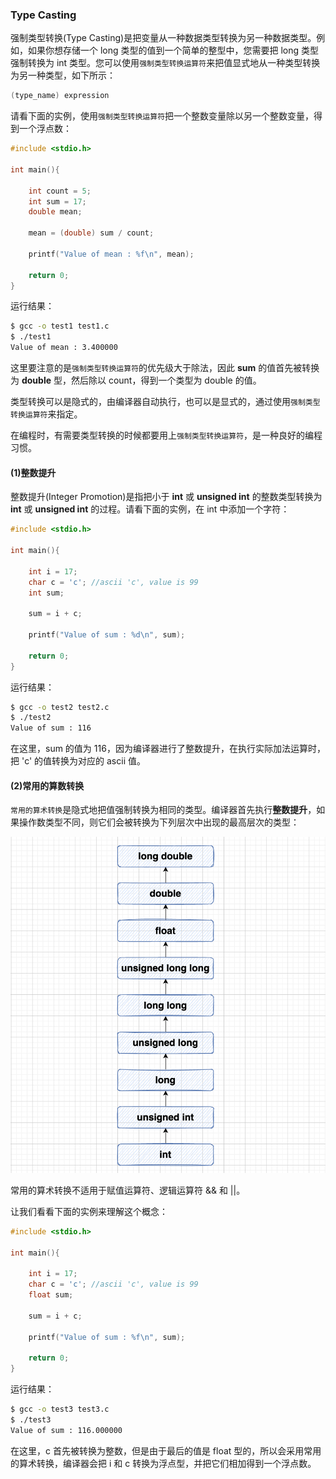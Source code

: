 ### Type Casting

强制类型转换(Type Casting)是把变量从一种数据类型转换为另一种数据类型。例如，如果你想存储一个 long 类型的值到一个简单的整型中，您需要把 long 类型强制转换为 int 类型。您可以使用`强制类型转换运算符`来把值显式地从一种类型转换为另一种类型，如下所示：

```c
(type_name) expression
```

请看下面的实例，使用`强制类型转换运算符`把一个整数变量除以另一个整数变量，得到一个浮点数：

```c
#include <stdio.h>

int main(){

    int count = 5;
    int sum = 17;
    double mean;

    mean = (double) sum / count;

    printf("Value of mean : %f\n", mean);
    
    return 0;
}
```

运行结果：

```bash
$ gcc -o test1 test1.c
$ ./test1
Value of mean : 3.400000
```

这里要注意的是`强制类型转换运算符`的优先级大于除法，因此 **sum** 的值首先被转换为 **double** 型，然后除以 count，得到一个类型为 double 的值。

类型转换可以是隐式的，由编译器自动执行，也可以是显式的，通过使用`强制类型转换运算符`来指定。

在编程时，有需要类型转换的时候都要用上`强制类型转换运算符`，是一种良好的编程习惯。

#### (1)整数提升

整数提升(Integer Promotion)是指把小于 **int** 或 **unsigned int** 的整数类型转换为 **int** 或 **unsigned int** 的过程。请看下面的实例，在 int 中添加一个字符：

```c
#include <stdio.h>

int main(){

	int i = 17;
	char c = 'c'; //ascii 'c', value is 99
	int sum;

	sum = i + c;

	printf("Value of sum : %d\n", sum);

	return 0;
}
```

运行结果：

```bash
$ gcc -o test2 test2.c
$ ./test2
Value of sum : 116
```

在这里，sum 的值为 116，因为编译器进行了整数提升，在执行实际加法运算时，把 'c' 的值转换为对应的 ascii 值。

#### (2)常用的算数转换

`常用的算术转换`是隐式地把值强制转换为相同的类型。编译器首先执行**整数提升**，如果操作数类型不同，则它们会被转换为下列层次中出现的最高层次的类型：

![image-20221017212006245](img/image-20221017212006245.png)

常用的算术转换不适用于赋值运算符、逻辑运算符 && 和 ||。

让我们看看下面的实例来理解这个概念：

```c
#include <stdio.h>

int main(){

	int i = 17;
	char c = 'c'; //ascii 'c', value is 99
	float sum;

	sum = i + c; 

	printf("Value of sum : %f\n", sum);

	return 0;
}
```

运行结果：

```bash
$ gcc -o test3 test3.c
$ ./test3
Value of sum : 116.000000
```

在这里，c 首先被转换为整数，但是由于最后的值是 float 型的，所以会采用常用的算术转换，编译器会把 i 和 c 转换为浮点型，并把它们相加得到一个浮点数。

